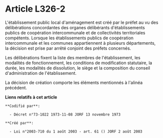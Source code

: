 # Article L326-2

L'établissement public local d'aménagement est créé par le préfet au vu des délibérations concordantes des organes
délibérants d'établissements publics de coopération intercommunale et de collectivités territoriales compétents. Lorsque les
établissements publics de coopération intercommunale et les communes appartiennent à plusieurs départements, la décision est
prise par arrêté conjoint des préfets concernés.

Les délibérations fixent la liste des membres de l'établissement, les modalités de fonctionnement, les conditions de
modification statutaire, la durée, les modalités de dissolution, le siège et la composition du conseil d'administration de
l'établissement.

La décision de création comporte les éléments mentionnés à l'alinéa précédent.

**Liens relatifs à cet article**

	**Codifié par**:

	  - Décret n°73-1022 1973-11-08 JORF 13 novembre 1973

	**Créé par**:

	  - Loi n°2003-710 du 1 août 2003 - art. 61 () JORF 2 août 2003
